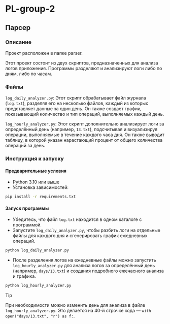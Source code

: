 # PL-group-2

## Парсер
### Описание
Проект расположен в папке parser.

Этот проект состоит из двух скриптов, предназначенных для анализа логов приложения. Программы разделяют и анализируют логи либо по дням, либо по часам.

### Файлы
`log_daily_analyzer.py`: Этот скрипт обрабатывает файл журнала (`log.txt`), разделяя его на несколько файлов, каждый из которых представляет данные за один день. Он также создает график, показывающий количество и тип операций, выполняемых каждый день.

`log_hourly_analyzer.py`: Этот скрипт дополнительно анализирует логи за определённый день (например, `13.txt`), подсчитывая и визуализируя операции, выполняемые в течение каждого часа дня. Он также выводит таблицу, в которой указан нарастающий процент от общего количества операций за день.

### Инструкция к запуску
#### Предварительные условия
- Python 3.10 или выше
- Установка зависимостей:

```bash
pip install -r requirements.txt
```

#### Запуск программы
- Убедитесь, что файл `log.txt` находится в одном каталоге с программой.
- Запустите `log_daily_analyzer.py`, чтобы разбить логи на отдельные файлы для каждого дня и сгенерировать график ежедневных операций.

```bash
python log_daily_analyzer.py
```

- После разделения логов на ежедневные файлы можно запустить `log_hourly_analyzer.py` для анализа логов за определённый день (например, `days/13.txt`) и создания подробного ежечасного анализа и графика.

```bash
python log_hourly_analyzer.py
```

> [!TIP]
> При необходимости можно изменить день для анализа в файле `log_hourly_analyzer.py`.
> Это делается на 40-й строчке кода — `with open("days/13.txt", "r") as f:`.
